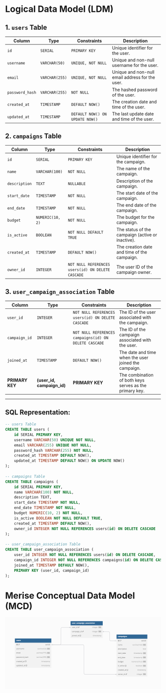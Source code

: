 # Logical Data Model (LDM)

## 1. `users` Table

| **Column**      | **Type**            | **Constraints**                | **Description**                              |
|-----------------|---------------------|---------------------------------|----------------------------------------------|
| `id`            | `SERIAL`            | `PRIMARY KEY`                   | Unique identifier for the user.              |
| `username`      | `VARCHAR(50)`        | `UNIQUE, NOT NULL`              | Unique and non-null username for the user.   |
| `email`         | `VARCHAR(255)`       | `UNIQUE, NOT NULL`              | Unique and non-null email address for the user. |
| `password_hash` | `VARCHAR(255)`       | `NOT NULL`                      | The hashed password of the user.             |
| `created_at`    | `TIMESTAMP`          | `DEFAULT NOW()`                 | The creation date and time of the user.      |
| `updated_at`    | `TIMESTAMP`          | `DEFAULT NOW() ON UPDATE NOW()` | The last update date and time of the user.   |

## 2. `campaigns` Table

| **Column**      | **Type**            | **Constraints**                | **Description**                              |
|-----------------|---------------------|---------------------------------|----------------------------------------------|
| `id`            | `SERIAL`            | `PRIMARY KEY`                   | Unique identifier for the campaign.          |
| `name`          | `VARCHAR(100)`      | `NOT NULL`                      | The name of the campaign.                    |
| `description`   | `TEXT`              | `NULLABLE`                      | Description of the campaign.                 |
| `start_date`    | `TIMESTAMP`         | `NOT NULL`                      | The start date of the campaign.              |
| `end_date`      | `TIMESTAMP`         | `NOT NULL`                      | The end date of the campaign.                |
| `budget`        | `NUMERIC(10, 2)`    | `NOT NULL`                      | The budget for the campaign.                 |
| `is_active`     | `BOOLEAN`           | `NOT NULL DEFAULT TRUE`         | The status of the campaign (active or inactive). |
| `created_at`    | `TIMESTAMP`         | `DEFAULT NOW()`                 | The creation date and time of the campaign.  |
| `owner_id`      | `INTEGER`           | `NOT NULL REFERENCES users(id) ON DELETE CASCADE` | The user ID of the campaign owner.            |

## 3. `user_campaign_association` Table

| **Column**      | **Type**            | **Constraints**                | **Description**                              |
|-----------------|---------------------|---------------------------------|----------------------------------------------|
| `user_id`       | `INTEGER`           | `NOT NULL REFERENCES users(id) ON DELETE CASCADE` | The ID of the user associated with the campaign. |
| `campaign_id`   | `INTEGER`           | `NOT NULL REFERENCES campaigns(id) ON DELETE CASCADE` | The ID of the campaign associated with the user. |
| `joined_at`     | `TIMESTAMP`         | `DEFAULT NOW()`                 | The date and time when the user joined the campaign. |
| **PRIMARY KEY** | **(user_id, campaign_id)** | **PRIMARY KEY**                | The combination of both keys serves as the primary key. |

---


## SQL Representation:

```sql
-- users Table 
CREATE TABLE users (
    id SERIAL PRIMARY KEY,
    username VARCHAR(50) UNIQUE NOT NULL,
    email VARCHAR(255) UNIQUE NOT NULL,
    password_hash VARCHAR(255) NOT NULL,
    created_at TIMESTAMP DEFAULT NOW(),
    updated_at TIMESTAMP DEFAULT NOW() ON UPDATE NOW()
);

-- campaigns Table 
CREATE TABLE campaigns (
    id SERIAL PRIMARY KEY,
    name VARCHAR(100) NOT NULL,
    description TEXT,
    start_date TIMESTAMP NOT NULL,
    end_date TIMESTAMP NOT NULL,
    budget NUMERIC(10, 2) NOT NULL,
    is_active BOOLEAN NOT NULL DEFAULT TRUE,
    created_at TIMESTAMP DEFAULT NOW(),
    owner_id INTEGER NOT NULL REFERENCES users(id) ON DELETE CASCADE
);

-- user_campaign_association Table 
CREATE TABLE user_campaign_association (
    user_id INTEGER NOT NULL REFERENCES users(id) ON DELETE CASCADE,
    campaign_id INTEGER NOT NULL REFERENCES campaigns(id) ON DELETE CASCADE,
    joined_at TIMESTAMP DEFAULT NOW(),
    PRIMARY KEY (user_id, campaign_id)
);
```

# Merise Conceptual Data Model (MCD)
![alt text](image.png)